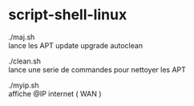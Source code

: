 # script-shell-linux

./maj.sh <br>
lance les APT update upgrade autoclean

./clean.sh<br>
lance une serie de commandes pour nettoyer les APT

./myip.sh<br>
affiche @IP internet ( WAN )
